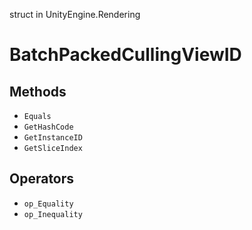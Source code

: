 struct in UnityEngine.Rendering
# BatchPackedCullingViewID

## Methods
- `Equals`
- `GetHashCode`
- `GetInstanceID`
- `GetSliceIndex`
## Operators
- `op_Equality`
- `op_Inequality`
